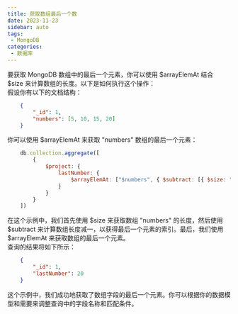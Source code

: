 ```yaml
---
title: 获取数组最后一个数
date: 2023-11-23
sidebar: auto
tags: 
 - MongoDB
categories:
 - 数据库
---
```


要获取 MongoDB 数组中的最后一个元素，你可以使用 $arrayElemAt 结合 $size 来计算数组的长度。以下是如何执行这个操作：  
假设你有以下的文档结构：  
```json
    {
        "_id": 1,
        "numbers": [5, 10, 15, 20]
    }
```
你可以使用 $arrayElemAt 来获取 "numbers" 数组的最后一个元素：
```javascript
    db.collection.aggregate([
        {
            $project: {
                lastNumber: {
                    $arrayElemAt: ["$numbers", { $subtract: [{ $size: "$numbers" }, 1] }]
                }
            }
        }
    ])
```
在这个示例中，我们首先使用 $size 来获取数组 "numbers" 的长度，然后使用 $subtract 来计算数组长度减一，以获得最后一个元素的索引。最后，我们使用 $arrayElemAt 来获取数组的最后一个元素。  
查询的结果将如下所示：
```json
    {
        "_id": 1,
        "lastNumber": 20
    }
```
这个示例中，我们成功地获取了数组字段的最后一个元素。你可以根据你的数据模型和需要来调整查询中的字段名称和匹配条件。